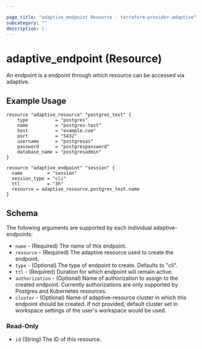 ```yaml
---

page_title: "adaptive_endpoint Resource - terraform-provider-adaptive"
subcategory: ""
description: |-
---
```


# adaptive_endpoint (Resource)

An endpoint is a endpoint through which resource can be accessed via adaptive.

## Example Usage

```hcl
resource "adaptive_resource" "postgres_test" {
    type          = "postgres"
    name          = "postgres-test"
    host          = "example.com"
    port          = "5432"
    username      = "postgresas"
    password      = "postgrespassword"
    database_name = "postgresadmin"
}

resource "adaptive_endpoint" "session" {
  name         = "session"
  session_type = "cli"
  ttl          = "3h"
  resource = adaptive_resource.postgres_test.name
}
```

<!-- schema generated by tfplugindocs -->

## Schema

The following arguments are supported by each individual adaptive-endpoints:

- `name` - (Required) The name of this endpoint.
- `resource` - (Required) The adaptive resource used to create the endpoint.
- `type` - (Optional) The type of endpoint to create. Defaults to "cli".
- `ttl` - (Required) Duration for which endpoint will remain active.
- `authorization` - (Optional) Name of authorization to assign to the created endpoint. Currently authorizations are only supported by Postgres and Kubernetes resources.
- `cluster` - (Optional) Name of adaptive-resource cluster in which this endpoint should be created. If not provided, default cluster set in workspace settings of the user's workspace would be used.

### Read-Only

- `id` (String) The ID of this resource.

